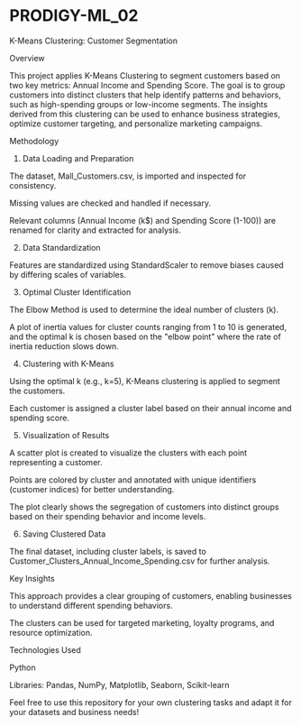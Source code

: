 # PRODIGY-ML_02
K-Means Clustering: Customer Segmentation

Overview

This project applies K-Means Clustering to segment customers based on two key metrics: Annual Income and Spending Score. The goal is to group customers into distinct clusters that help identify patterns and behaviors, such as high-spending groups or low-income segments. The insights derived from this clustering can be used to enhance business strategies, optimize customer targeting, and personalize marketing campaigns.

Methodology

1. Data Loading and Preparation

The dataset, Mall_Customers.csv, is imported and inspected for consistency.

Missing values are checked and handled if necessary.

Relevant columns (Annual Income (k$) and Spending Score (1-100)) are renamed for clarity and extracted for analysis.

2. Data Standardization

Features are standardized using StandardScaler to remove biases caused by differing scales of variables.

3. Optimal Cluster Identification

The Elbow Method is used to determine the ideal number of clusters (k).

A plot of inertia values for cluster counts ranging from 1 to 10 is generated, and the optimal k is chosen based on the "elbow point" where the rate of inertia reduction slows down.

4. Clustering with K-Means

Using the optimal k (e.g., k=5), K-Means clustering is applied to segment the customers.

Each customer is assigned a cluster label based on their annual income and spending score.

5. Visualization of Results

A scatter plot is created to visualize the clusters with each point representing a customer.

Points are colored by cluster and annotated with unique identifiers (customer indices) for better understanding.

The plot clearly shows the segregation of customers into distinct groups based on their spending behavior and income levels.

6. Saving Clustered Data

The final dataset, including cluster labels, is saved to Customer_Clusters_Annual_Income_Spending.csv for further analysis.

Key Insights

This approach provides a clear grouping of customers, enabling businesses to understand different spending behaviors.

The clusters can be used for targeted marketing, loyalty programs, and resource optimization.

Technologies Used

Python

Libraries: Pandas, NumPy, Matplotlib, Seaborn, Scikit-learn

Feel free to use this repository for your own clustering tasks and adapt it for your datasets and business needs!


